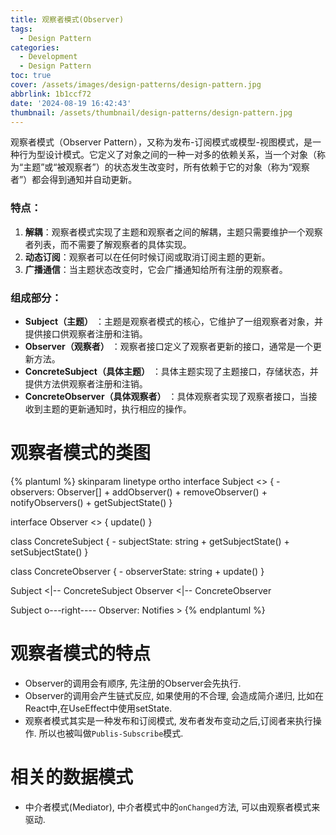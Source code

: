 ```yaml
---
title: 观察者模式(Observer)
tags:
  - Design Pattern
categories:
  - Development
  - Design Pattern
toc: true
cover: /assets/images/design-patterns/design-pattern.jpg
abbrlink: 1b1ccf72
date: '2024-08-19 16:42:43'
thumbnail: /assets/thumbnail/design-patterns/design-pattern.jpg
---
```

观察者模式（Observer Pattern），又称为发布-订阅模式或模型-视图模式，是一种行为型设计模式。它定义了对象之间的一种一对多的依赖关系，当一个对象（称为“主题”或“被观察者”）的状态发生改变时，所有依赖于它的对象（称为“观察者”）都会得到通知并自动更新。

<!-- more -->
### 特点：

1. **解耦**：观察者模式实现了主题和观察者之间的解耦，主题只需要维护一个观察者列表，而不需要了解观察者的具体实现。
2. **动态订阅**：观察者可以在任何时候订阅或取消订阅主题的更新。
3. **广播通信**：当主题状态改变时，它会广播通知给所有注册的观察者。

### 组成部分：

* **Subject（主题）** ：主题是观察者模式的核心，它维护了一组观察者对象，并提供接口供观察者注册和注销。
* **Observer（观察者）** ：观察者接口定义了观察者更新的接口，通常是一个更新方法。
* **ConcreteSubject（具体主题）** ：具体主题实现了主题接口，存储状态，并提供方法供观察者注册和注销。
* **ConcreteObserver（具体观察者）** ：具体观察者实现了观察者接口，当接收到主题的更新通知时，执行相应的操作。

# 观察者模式的类图

{% plantuml %}
skinparam linetype ortho
interface Subject <<interface>> {
    - observers: Observer[]
    + addObserver()
    + removeObserver()
    + notifyObservers()
    + getSubjectState()
}

interface Observer <<interface>> {
    update()
}

class ConcreteSubject {
    - subjectState: string
    + getSubjectState()
    + setSubjectState()
}

class ConcreteObserver {
    - observerState: string
    + update()
}

Subject <|-- ConcreteSubject
Observer <|-- ConcreteObserver

Subject o---right---- Observer: Notifies >
{% endplantuml %}

# 观察者模式的特点

* Observer的调用会有顺序, 先注册的Observer会先执行.
* Observer的调用会产生链式反应, 如果使用的不合理, 会造成简介递归, 比如在React中,在UseEffect中使用setState.
* 观察者模式其实是一种发布和订阅模式, 发布者发布变动之后,订阅者来执行操作. 所以也被叫做`Publis-Subscribe`模式.

# 相关的数据模式

* 中介者模式(Mediator), 中介者模式中的`onChanged`方法, 可以由观察者模式来驱动.


